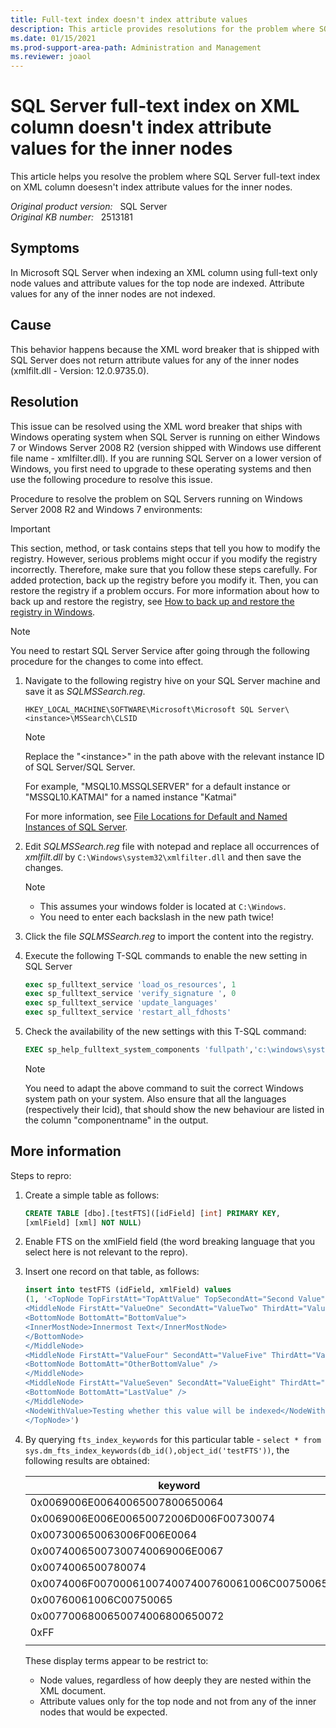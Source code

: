 ```yaml
---
title: Full-text index doesn't index attribute values
description: This article provides resolutions for the problem where SQL Server full-text index on XML column does not index attribute values for the inner nodes.
ms.date: 01/15/2021
ms.prod-support-area-path: Administration and Management
ms.reviewer: joaol
---
```

# SQL Server full-text index on XML column doesn't index attribute values for the inner nodes

This article helps you resolve the problem where SQL Server full-text index on XML column doesesn't index attribute values for the inner nodes.

_Original product version:_ &nbsp; SQL Server  
_Original KB number:_ &nbsp; 2513181

## Symptoms

In Microsoft SQL Server when indexing an XML column using full-text only node values and attribute values for the top node are indexed. Attribute values for any of the inner nodes are not indexed.

## Cause

This behavior happens because the XML word breaker that is shipped with SQL Server does not return attribute values for any of the inner nodes (xmlfilt.dll - Version: 12.0.9735.0).

## Resolution

This issue can be resolved using the XML word breaker that ships with Windows operating system when SQL Server is running on either Windows 7 or Windows Server 2008 R2 (version shipped with Windows use different file name - xmlfilter.dll). If you are running SQL Server on a lower version of Windows, you first need to upgrade to these operating systems and then use the following procedure to resolve this issue.

Procedure to resolve the problem on SQL Servers running on Windows Server 2008 R2 and Windows 7 environments:

> [!IMPORTANT]
> This section, method, or task contains steps that tell you how to modify the registry. However, serious problems might occur if you modify the registry incorrectly. Therefore, make sure that you follow these steps carefully. For added protection, back up the registry before you modify it. Then, you can restore the registry if a problem occurs. For more information about how to back up and restore the registry, see [How to back up and restore the registry in Windows](https://support.microsoft.com/help/322756).

> [!NOTE]
> You need to restart SQL Server Service after going through the following procedure for the changes to come into effect.

1. Navigate to the following registry hive on your SQL Server machine and save it as *SQLMSSearch.reg*.

    `HKEY_LOCAL_MACHINE\SOFTWARE\Microsoft\Microsoft SQL Server\<instance>\MSSearch\CLSID`

    > [!NOTE]
    > Replace the "\<instance>" in the path above with the relevant instance ID of SQL Server/SQL Server.

    For example, "MSQL10.MSSQLSERVER" for a default instance or "MSSQL10.KATMAI" for a named instance "Katmai"

    For more information, see [File Locations for Default and Named Instances of SQL Server](/sql/sql-server/install/file-locations-for-default-and-named-instances-of-sql-server).

2. Edit *SQLMSSearch.reg* file with notepad and replace all occurrences of *xmlfilt.dll* by `C:\Windows\system32\xmlfilter.dll` and then save the changes.

    > [!NOTE]
    > - This assumes your windows folder is located at `C:\Windows`.
    > - You need to enter each backslash in the new path twice!

3. Click the file *SQLMSSearch.reg* to import the content into the registry.
4. Execute the following T-SQL commands to enable the new setting in SQL Server

    ```sql
    exec sp_fulltext_service 'load_os_resources', 1
    exec sp_fulltext_service 'verify_signature ', 0 
    exec sp_fulltext_service 'update_languages'
    exec sp_fulltext_service 'restart_all_fdhosts'
    ```

5. Check the availability of the new settings with this T-SQL command:

    ```sql
    EXEC sp_help_fulltext_system_components 'fullpath','c:\windows\system32\xmlfilter.dll'
    ```

    > [!NOTE]
    > You need to adapt the above command to suit the correct Windows system path on your system. Also ensure that all the languages (respectively their lcid), that should show the new behaviour are listed in the column "componentname" in the output.

## More information

Steps to repro:

1. Create a simple table as follows:

    ```sql
    CREATE TABLE [dbo].[testFTS]([idField] [int] PRIMARY KEY,
    [xmlField] [xml] NOT NULL)
    ```

2. Enable FTS on the xmlField field (the word breaking language that you select here is not relevant to the repro).
3. Insert one record on that table, as follows:

    ```sql
    insert into testFTS (idField, xmlField) values
    (1, '<TopNode TopFirstAtt="TopAttValue" TopSecondAtt="Second Value">
    <MiddleNode FirstAtt="ValueOne" SecondAtt="ValueTwo" ThirdAtt="ValueThree">
    <BottomNode BottomAtt="BottomValue">
    <InnerMostNode>Innermost Text</InnerMostNode>
    </BottomNode>
    </MiddleNode>
    <MiddleNode FirstAtt="ValueFour" SecondAtt="ValueFive" ThirdAtt="ValueSix">
    <BottomNode BottomAtt="OtherBottomValue" />
    </MiddleNode>
    <MiddleNode FirstAtt="ValueSeven" SecondAtt="ValueEight" ThirdAtt="ValueNine">
    <BottomNode BottomAtt="LastValue" />
    </MiddleNode>
    <NodeWithValue>Testing whether this value will be indexed</NodeWithValue>
    </TopNode>')
    ```

4. By querying `fts_index_keywords` for this particular table - `select * from sys.dm_fts_index_keywords(db_id(),object_id('testFTS'))`, the following results are obtained:

    | keyword| display_term| column_id| document_count |
    |---|---|---|---|
    | 0x0069006E00640065007800650064|indexed|2|1|
    | 0x0069006E006E00650072006D006F00730074|innermost|2|1|
    | 0x007300650063006F006E0064|second|2|1|
    | 0x00740065007300740069006E0067|testing|2|1|
    | 0x0074006500780074|text|2|1|
    | 0x0074006F007000610074007400760061006C00750065|topattvalue|2|1|
    | 0x00760061006C00750065|value|2|1|
    | 0x0077006800650074006800650072|whether|2|1|
    | 0xFF|END OF FILE|2|1|
    |||||

    These display terms appear to be restrict to:

    - Node values, regardless of how deeply they are nested within the XML document.
    - Attribute values only for the top node and not from any of the inner nodes that would be expected.
